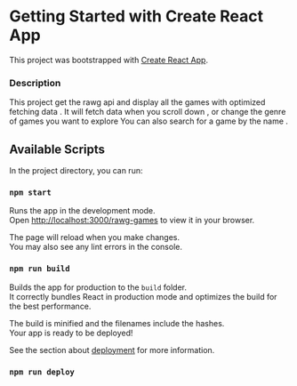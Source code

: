 # Getting Started with Create React App

This project was bootstrapped with [Create React App](https://github.com/facebook/create-react-app).


### Description 

This project get the rawg api and display all the games with optimized fetching data . 
It will fetch data when you scroll down , or change the genre of games you want to explore 
You can also search for a game by the name . 


## Available Scripts

In the project directory, you can run:

### `npm start`

Runs the app in the development mode.\
Open [http://localhost:3000/rawg-games](http://localhost:3000/rawg-games) to view it in your browser.

The page will reload when you make changes.\
You may also see any lint errors in the console.


### `npm run build`

Builds the app for production to the `build` folder.\
It correctly bundles React in production mode and optimizes the build for the best performance.

The build is minified and the filenames include the hashes.\
Your app is ready to be deployed!

See the section about [deployment](https://facebook.github.io/create-react-app/docs/deployment) for more information.


### `npm run deploy`
